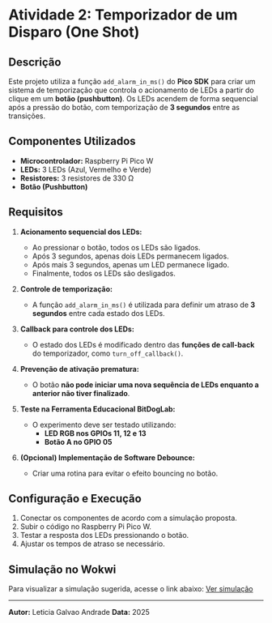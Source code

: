 # Atividade 2: Temporizador de um Disparo (One Shot)

## Descrição
Este projeto utiliza a função `add_alarm_in_ms()` do **Pico SDK** para criar um sistema de temporização que controla o acionamento de LEDs a partir do clique em um **botão (pushbutton)**. Os LEDs acendem de forma sequencial após a pressão do botão, com temporização de **3 segundos** entre as transições.

## Componentes Utilizados
- **Microcontrolador:** Raspberry Pi Pico W
- **LEDs:** 3 LEDs (Azul, Vermelho e Verde)
- **Resistores:** 3 resistores de 330 Ω
- **Botão (Pushbutton)**

## Requisitos
1. **Acionamento sequencial dos LEDs:**
   - Ao pressionar o botão, todos os LEDs são ligados.
   - Após 3 segundos, apenas dois LEDs permanecem ligados.
   - Após mais 3 segundos, apenas um LED permanece ligado.
   - Finalmente, todos os LEDs são desligados.

2. **Controle de temporização:**
   - A função `add_alarm_in_ms()` é utilizada para definir um atraso de **3 segundos** entre cada estado dos LEDs.

3. **Callback para controle dos LEDs:**
   - O estado dos LEDs é modificado dentro das **funções de call-back** do temporizador, como `turn_off_callback()`.

4. **Prevenção de ativação prematura:**
   - O botão **não pode iniciar uma nova sequência de LEDs enquanto a anterior não tiver finalizado**.

5. **Teste na Ferramenta Educacional BitDogLab:**
   - O experimento deve ser testado utilizando:
     - **LED RGB nos GPIOs 11, 12 e 13**
     - **Botão A no GPIO 05**

6. **(Opcional) Implementação de Software Debounce:**
   - Criar uma rotina para evitar o efeito bouncing no botão.

## Configuração e Execução
1. Conectar os componentes de acordo com a simulação proposta.
2. Subir o código no Raspberry Pi Pico W.
3. Testar a resposta dos LEDs pressionando o botão.
4. Ajustar os tempos de atraso se necessário.

## Simulação no Wokwi
Para visualizar a simulação sugerida, acesse o link abaixo:
[Ver simulação](https://www.dropbox.com/scl/fi/7faa7ib6bjrxncr2dxnf7/2025-01-26-14-01-54.mkv?rlkey=wqvef7zpxpuwvz2joj6qucasd&dl=0)

---
**Autor:** Leticia Galvao Andrade 
**Data:** 2025


